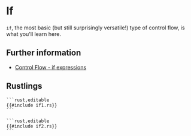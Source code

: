 # If

`if`, the most basic (but still surprisingly versatile!) type of control flow, is what you'll learn here.

## Further information

- [Control Flow - if expressions](https://doc.rust-lang.org/book/ch03-05-control-flow.html#if-expressions)

## Rustlings

~~~admonish note title="if1" collapsible=true
```rust,editable
{{#include if1.rs}}
```
~~~

~~~admonish note title="if2" collapsible=true
```rust,editable
{{#include if2.rs}}
```
~~~
